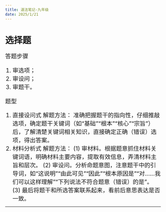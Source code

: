 ```yaml
---
title: 道法笔记-九年级
date: 2025/1/21
---
```

# 选择题

答题步骤
1. 审选项；
2. 审设问；
3. 审题干。

题型
1. 直接设问式
解题方法：
准确把握题干的指向性，仔细推敲选项，确定题干关键词（如“基础”“根本”“核心”“宗旨”）后，了解清楚关键词相关知识，直接确定正确（错误）选项，得出答案。
2. 材料分析式
解题方法：
(1) 审材料。根据题意抓住材料关键词语，明确材料主要内容，提取有效信息，弄清材料主旨和层次。
(2) 审设问。分析命题意图，注意题干中的引导词，如“这说明”“由此可见”“因此”“根本原因是”“对……我们可以这样理解”“下列说法不符合题意（错误）的是”。
(3) 最后将题干和所选答案联系起来，看前后意思表达是否一致。
---
<style>
    p {font-size: 14pt;}
    li {font-size: 14pt;}
    center {font-size: 16pt;}
</style>